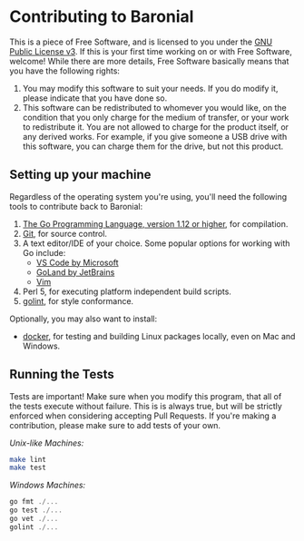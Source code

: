 # Contributing to Baronial

This is a piece of Free Software, and is licensed to you under the [GNU Public License v3](./LICENSE). If this is your
first time working on or with Free Software, welcome! While there are more details, Free Software basically means that
you have the following rights:
1. You may modify this software to suit your needs. If you do modify it, please indicate that you have done so.
1. This software can be redistributed to whomever you would like, on the condition that you only charge for the medium
of transfer, or your work to redistribute it. You are not allowed to charge for the product itself, or any derived 
works. For example, if you give someone a USB drive with this software, you can charge them for the drive, but not this
product.

## Setting up your machine

Regardless of the operating system you're using, you'll need the following tools to contribute back to Baronial:
1. [The Go Programming Language, version 1.12 or higher](https://golang.org/dl), for compilation.
1. [Git](https://git-scm.org), for source control.
1. A text editor/IDE of your choice. Some popular options for working with Go include:
	- [VS Code by Microsoft](https://code.visualstudio.com)
	- [GoLand by JetBrains](https://www.jetbrains.com/go/)
	- [Vim](https://www.vim.org)
1. Perl 5, for executing platform independent build scripts. 
1. [golint](https://github.com/golang/lint), for style conformance.

Optionally, you may also want to install:
- [docker](https://www.docker.com/get-started), for testing and building Linux packages locally, even on Mac and Windows.

## Running the Tests

Tests are important! Make sure when you modify this program, that all of the tests execute without failure. This is
is always true, but will be strictly enforced when considering accepting Pull Requests. If you're making a contribution,
please make sure to add tests of your own.

_Unix-like Machines:_

``` bash
make lint
make test
``` 

_Windows Machines:_
``` PowerShell
go fmt ./...
go test ./...
go vet ./...
golint ./...
```

